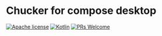 # Chucker for compose desktop
[![Apache license](https://img.shields.io/badge/license-Apache%20License%202.0-blue.svg?style=flat)](https://www.apache.org/licenses/LICENSE-2.0)
[![Kotlin](https://img.shields.io/badge/kotlin-1.9.21-blue.svg?logo=kotlin)](http://kotlinlang.org)
[![PRs Welcome](https://img.shields.io/badge/PRs-welcome-green.svg)](http://makeapullrequest.com)